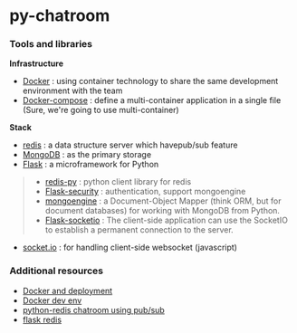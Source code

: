 # py-chatroom

### Tools and libraries

**Infrastructure**
* [Docker](https://www.docker.com/) : using container technology to share the same development environment with the team
* [Docker-compose](https://docs.docker.com/compose/) : define a multi-container application in a single file (Sure, we're going to use multi-container)

**Stack**
* [redis](http://redis.io/) : a data structure server which havepub/sub feature
* [MongoDB](http://www.mongodb.com/) : as the primary storage
* [Flask](http://flask.pocoo.org/) : a microframework for Python

> * [redis-py](https://github.com/andymccurdy/redis-py) : python client library for redis
> * [Flask-security](https://pythonhosted.org/Flask-Security/) : authentication, support mongoengine
> * [mongoengine](http://mongoengine.org/) : a Document-Object Mapper (think ORM, but for document databases) for working with MongoDB from Python.
> * [Flask-socketio](https://flask-socketio.readthedocs.org/en/latest/) : The client-side application can use the SocketIO to establish a permanent connection to the server.
* [socket.io](http://socket.io/) : for handling client-side websocket (javascript)

### Additional resources

* [Docker and deployment](https://www.amon.cx/blog/deploying-web-apps-docker/)
* [Docker dev env](http://matthewminer.com/2015/01/25/docker-dev-environment-for-web-app.html)
* [python-redis chatroom using pub/sub](http://programeveryday.com/post/create-a-simple-chat-room-with-redis-pubsub/)
* [flask redis](http://flask.pocoo.org/snippets/71/)

